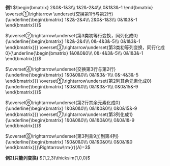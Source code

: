 **例1**
$\begin{bmatrix}
2&0&-1&3\\\ 
1&2&-2&4\\\ 
0&1&3&-1
\end{bmatrix}
\overset①\rightarrow
\underset{交换第1行与第2行}{\underline{\begin{bmatrix}
1&2&-2&4\\\ 
2&0&-1&3\\\ 
0&1&3&-1
\end{bmatrix}}}$

$\overset②\rightarrow\underset{第3类初等行变换，同列化成0}{\underline{\begin{bmatrix}
1&2&-2&4\\\ 
0&-4&3&-5\\\ 
0&1&3&-1
\end{bmatrix}}}
\overset③\rightarrow\underset{第3类初等列变换，同行化成0}{\underline{\begin{bmatrix}
1&0&0&0\\\ 
0&-4&3&-5\\\ 
0&1&3&-1
\end{bmatrix}}}$

$\overset④\rightarrow\underset{交换第3行与第2行}{\underline{\begin{bmatrix}
1&0&0&0\\\ 
0&1&3&-1\\\ 
0&-4&3&-5
\end{bmatrix}}}
\overset⑤\rightarrow\underset{第2列其余元素化成0}{\underline{\begin{bmatrix}
1&0&0&0\\\ 
0&1&3&-1\\\ 
0&0&15&-9
\end{bmatrix}}}$

$\overset⑥\rightarrow\underset{第2行其余元素化成0}{\underline{\begin{bmatrix}
1&0&0&0\\\ 
0&1&0&0\\\ 
0&0&15&-9
\end{bmatrix}}}
\overset⑦\rightarrow\underset{第3列化成1}{\underline{\begin{bmatrix}
1&0&0&0\\\ 
0&1&0&0\\\ 
0&0&1&-9
\end{bmatrix}}}$

$\overset⑧\rightarrow\underset{第3列乘9加到第4列}{\underline{\begin{bmatrix}
1&0&0&0\\\ 
0&1&0&0\\\ 
0&0&1&0
\end{bmatrix}}}\Rightarrow\rm{r}(A)=3$

**例2(只能列变换)**
$(1,2,3)\thicksim(1,0,0)$